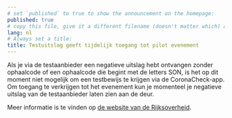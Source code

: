 ```yaml
---
# set `published` to true to show the announcement on the homepage:
published: true
# copy this file, give it a different filename (doesn't matter which) and, in this example, change lang to 'en' to translate the message to English and show it on the English homepage:
lang: nl
# Always set a title:
title: Testuitslag geeft tijdelijk toegang tot pilot evenement
---
```

Als je via de testaanbieder een negatieve uitslag hebt ontvangen zonder ophaalcode of een ophaalcode die begint met de letters SON, is het op dit moment niet mogelijk om een testbewijs te krijgen via de CoronaCheck-app. Om toegang te verkrijgen tot het evenement kun je momenteel je negatieve uitslag van de testaanbieder laten zien aan de deur.

Meer informatie is te vinden op <a href="https://www.rijksoverheid.nl/onderwerpen/coronavirus-covid-19/algemene-coronaregels/cijfers-en-onderzoeken-over-het-coronavirus/pilot-toegangsbewijzen" target="_blank" rel="noopener noreferrer">de website van de Rijksoverheid</a>.
